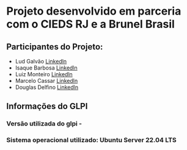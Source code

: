 # Projeto desenvolvido em parceria com o CIEDS RJ e a Brunel Brasil
## Participantes do Projeto:
- Lud Galvão [Linkedln](https://www.linkedin.com/in/lud-galv%C3%A3o/)
- Isaque Barbosa [Linkedln](https://www.linkedin.com/in/isaquediasdev1999/)
- Luiz Monteiro  [Linkedln](https://www.linkedin.com/in/luiz-felipe-monteiro/)
- Marcelo Cassar  [Linkedln](https://www.linkedin.com/in/marcelo-richter-cassar-b4577932/)
- Douglas Delfino  [Linkedln](https://www.linkedin.com/in/douglas-delfino-b305211ab/)

## Informações do GLPI
### Versão utilizada do glpi - 
### Sistema operacional utilizado: Ubuntu Server 22.04 LTS

